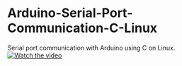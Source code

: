 # Arduino-Serial-Port-Communication-C-Linux
Serial port communication with Arduino using C on Linux.
[![Watch the video](https://img.youtube.com/vi/<zBH_Nn3Kp2I>/maxresdefault.jpg)](https://www.youtube.com/watch?v=zBH_Nn3Kp2I)
